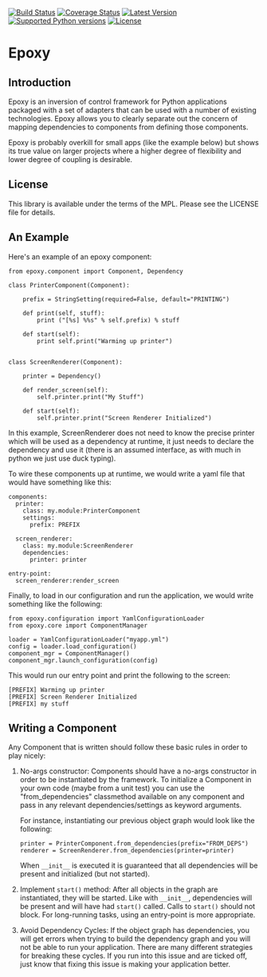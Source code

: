 [![Build Status](https://travis-ci.org/Etherios/epoxy.svg?branch=master)](https://travis-ci.org/Etherios/epoxy)
[![Coverage Status](https://img.shields.io/coveralls/Etherios/epoxy.svg)](https://coveralls.io/r/Etherios/epoxy)
[![Latest Version](https://pypip.in/version/epoxy/badge.svg)](https://pypi.python.org/pypi/epoxy/)
[![Supported Python versions](https://pypip.in/py_versions/epoxy/badge.svg)](https://pypi.python.org/pypi/epoxy/)
[![License](https://pypip.in/license/epoxy/badge.svg)](https://pypi.python.org/pypi/epoxy/)

Epoxy
=====

Introduction
------------

Epoxy is an inversion of control framework for Python applications
packaged with a set of adapters that can be used with a number of
existing technologies.  Epoxy allows you to clearly separate out the
concern of mapping dependencies to components from defining those
components.

Epoxy is probably overkill for small apps (like the example below) but
shows its true value on larger projects where a higher degree of
flexibility and lower degree of coupling is desirable.

License
-------

This library is available under the terms of the MPL.  Please see the
LICENSE file for details.

An Example
----------

Here's an example of an epoxy component:

    from epoxy.component import Component, Dependency

    class PrinterComponent(Component):
    
        prefix = StringSetting(required=False, default="PRINTING")

        def print(self, stuff):
            print ("[%s] %%s" % self.prefix) % stuff

        def start(self):
            print self.print("Warming up printer")


    class ScreenRenderer(Component):

        printer = Dependency()

        def render_screen(self):
            self.printer.print("My Stuff")

        def start(self):
            self.printer.print("Screen Renderer Initialized")

In this example, ScreenRenderer does not need to know the precise
printer which will be used as a dependency at runtime, it just needs
to declare the dependency and use it (there is an assumed interface,
as with much in python we just use duck typing).

To wire these components up at runtime, we would write a yaml file
that would have something like this:

    components:
      printer:
        class: my.module:PrinterComponent
        settings:
          prefix: PREFIX

      screen_renderer:
        class: my.module:ScreenRenderer
        dependencies:
          printer: printer

    entry-point:
      screen_renderer:render_screen

Finally, to load in our configuration and run the application, we
would write something like the following:

    from epoxy.configuration import YamlConfigurationLoader
    from epoxy.core import ComponentManager

    loader = YamlConfigurationLoader("myapp.yml")
    config = loader.load_configuration()
    component_mgr = ComponentManager()
    component_mgr.launch_configuration(config)

This would run our entry point and print the following to the screen:

    [PREFIX] Warming up printer
    [PREFIX] Screen Renderer Initialized
    [PREFIX] my stuff

Writing a Component
-------------------

Any Component that is written should follow these basic rules in order
to play nicely:

1.  No-args constructor: Components should have a no-args constructor
    in order to be instantiated by the framework.  To initialize a
    Component in your own code (maybe from a unit test) you can use
    the "from_dependencies" classmethod available on any component and
    pass in any relevant dependencies/settings as keyword arguments.
    
    For instance, instantiating our previous object graph would look
    like the following:
    
        printer = PrinterComponent.from_dependencies(prefix="FROM_DEPS")
        renderer = ScreenRenderer.from_dependencies(printer=printer)

    When ``__init__`` is executed it is guaranteed that all dependencies
    will be present and initialized (but not started).

2.  Implement ``start()`` method: After all objects in the graph are
    instantiated, they will be started.  Like with ``__init__``,
    dependencies will be present and will have had ``start()`` called.
    Calls to ``start()`` should not block.  For long-running tasks, using
    an entry-point is more appropriate.

3.  Avoid Dependency Cycles: If the object graph has dependencies, you
    will get errors when trying to build the dependency graph and you
    will not be able to run your application.  There are many
    different strategies for breaking these cycles.  If you run into
    this issue and are ticked off, just know that fixing this issue is
    making your application better.

